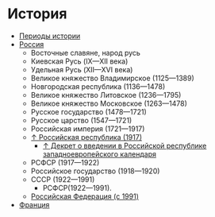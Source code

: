 # История

- [Периоды истории](periods/periods.md)
- [Россия](russia/russia.md)
  - Восточные славяне, народ русь
  - Киевская Русь (IX—XII века)
  - Удельная Русь (XII—XVI века)
  - Великое княжество Владимирское (1125—1389)
  - Новгородская республика (1136—1478)
  - Великое княжество Литовское (1236—1795)
  - Великое княжество Московское (1263—1478)
  - Русское государство (1478—1721)
  - Русское царство (1547—1721)
  - Российская империя (1721—1917)
  - [↑ Российская республика (1917)](https://ru.wikipedia.org/wiki/Российская_республика)
    - [↑ Декрет о введении в Российской республике западноевропейского календаря](https://ru.wikipedia.org/wiki/Декрет_о_введении_в_Российской_республике_западноевропейского_календаря)
  - РСФСР (1917—1922)
  - Российское государство (1918—1920)
  - СССР (1922—1991)
    - РСФСР(1922—1991).
  - [Российская Федерация (с 1991)](russia/russian%20federation/russian%20federation.md)
- [Франция](france/france.md)
